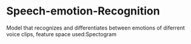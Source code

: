 # Speech-emotion-Recognition
Model that recognizes and differentiates between emotions of diferrent voice clips, feature space used:Spectogram
